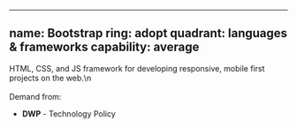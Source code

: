  ---
   name: Bootstrap
   ring: adopt
   quadrant: languages & frameworks
   capability: average
 ---
HTML, CSS, and JS framework for developing responsive, mobile first projects on the web.\n<br/><br/>Demand from: <ul><li><strong>DWP</strong> - Technology Policy</li></ul>